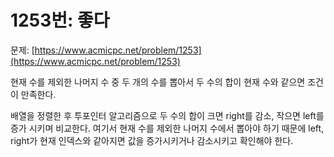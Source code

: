 # 1253번: 좋다

문제: [https://www.acmicpc.net/problem/1253](https://www.acmicpc.net/problem/1253)

현재 수를 제외한 나머지 수 중 두 개의 수를 뽑아서 두 수의 합이 현재 수와 같으면 조건이 만족한다.

배열을 정렬한 후 투포인터 알고리즘으로 두 수의 합이 크면 right를 감소, 작으면 left를 증가 시키며 비교한다. 여기서 현재 수를 제외한 나머지 수에서 뽑아야 하기 때문에 left, right가 현재 인덱스와 같아지면 값을 증가시키거나 감소시키고 확인해야 한다.